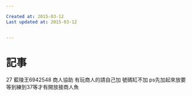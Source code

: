 ```yaml
---

Created at: 2015-03-12
Last updated at: 2015-03-12


---
```


# 記事


27
藍陵王6942548
商人協助
有玩商人的請自己加
號碼缸不加
ps先加起來放要等到練到37等才有開放接商人魚

